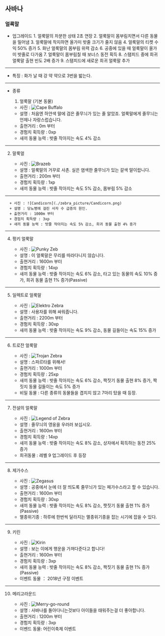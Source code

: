 ## 사바나
### 얼룩말
+ 업그레이드
      1. 얼룩말의 차분한 상태 2초 연장
      2. 얼룩말이 몸부림치면서 다른 동물을 밀어냄
      3.  얼룩말에 착지하면 올가미 밧줄 크기가 줄지 않음
      4. 얼룩말의 티켓 수익 50% 증가
      5. 화난 얼룩말의 몸부림 위력 감소
      6. 공중에 있을 때 얼룩말이 올가미 밧줄로 다가옴
      7. 얼룩말이 몸부림칠 때 보너스 동전 획득
      8. 스탬피드 중에 희귀 얼룩말 출현 빈도 2배 증가
      9. 스탬피드에 새로운 희귀 얼룩말 추가
***
+ 특징 : 화가 날 때 강 약 약으로 3번을 밟는다.
***
+ 종류
  1. 얼룩말 (기본 동물)

    + 사진 : ![Cape Buffalo](./zebra_picture/Regular_Zebra.png)
    + 설명 : 처음엔 하얀색 말에 검은 줄무늬가 있는 줄 알았죠. 얼룩말에게 줄무늬는 언제나 자랑스럽습니다.
    + 출현거리 : 0m 부터
    + 경험치 획득량 : 0xp
    + 새끼 동물 능력 : 밧줄 작아지는 속도 4% 감소
***
  2. 말룩얼

      + 사진 : ![Brazeb](./zebra_picture/Brazeb.png)
      + 설명 : 얼룩말의 거꾸로 사촌. 실은 염색한 줄무늬가 있는 갈색 말이랍니다.
      + 출현거리 : 200m 부터
      + 경험치 획득량 : 1xp
      + 새끼 동물 능력 : 밧줄 작아지는 속도 5% 감소, 몸부림 5% 감소
***

      + 사진 : ![Candicorn](./zebra_picture/Candicorn.png)
      + 설명 : 당뇨병에 걸린 사자 수 급증의 원인.
      + 출현거리 : 1000m 부터
      + 경험치 획득량 : 3xp
      + 새끼 동물 능력 : 밧줄 작아지는 속도 5% 감소, 희귀 동물 출현 4% 증가
***
  4. 펑키 얼룩말

      + 사진 : ![Punky Zeb](./zebra_picture/Punky_Zeb.png)
      + 설명 : 이 얼룩말은 무리를 따라다니지 않습니다.
      + 출현거리 : 1600m 부터
      + 경험치 획득량 : 14xp
      + 새끼 동물 능력 : 밧줄 작아지는 속도 6% 감소, 타고 있는 동물의 속도 10% 증가, 희귀 동물 출현 1% 증가(Passive)
***
  5. 일렉트로 얼룩말

      + 사진 : ![Elektro Zebra](./zebra_picture/Elektro_Zebra.png)
      + 설명 : 사용자를 위해 싸워줍니다.
      + 출현거리 : 2200m 부터
      + 경험치 획득량 : 30xp
      + 새끼 동물 능력 : 밧줄 작아지는 속도 9% 감소, 동물 길들이는 속도 15% 증가
***
  6. 트로잔 얼룩말

      + 사진 : ![Trojan Zebra](./zebra_picture/Trojan_Zebra.png)
      + 설명 : 스파르타를 위해서!
      + 출현거리 : 1000m 부터
      + 경험치 획득량 : 25xp
      + 새끼 동물 능력 : 밧줄 작아지는 속도 6% 감소, 짝짓기 동물 출현 8% 증가, 짝짓지 동물 길들이는 속도 5% 증가
      + 비밀 동물 : 다른 종류의 동물들을 겹치지 않고 7마리 탔을 때 등장.
***
  7. 전설의 얼룩말

      + 사진 : ![Legend of Zebra](./zebra_picture/Legend_of_Zebra.png)
      + 설명 : 줄무늬의 영웅을 우러러 보십시오.
      + 출현거리 : 1600m 부터
      + 경험치 획득량 : 14xp
      + 새끼 동물 능력 : 밧줄 작아지는 속도 8% 감소, 상자에서 획득하는 동전 25% 증가
      + 희귀동물 : 레벨 9 업그레이드 후 등장
***
  8. 제가수스

      + 사진 : ![Zegasus](./zebra_picture/Zegasus.png)
      + 설명 : 공중에서 눈에 더 잘 띄도록 줄무늬가 있는 페가수스라고 할 수 있습니다.
      + 출현거리 : 1600m 부터
      + 경험치 획득량 : 30xp
      + 새끼 동물 능력 : 밧줄 작아지는 속도 8% 감소, 짯짓기 동물 출현 1% 증가(Passive)
      + 멸종위기종 : 하루에 한번씩 달라지는 멸종위기종을 잡는 시기에 잡을 수 있다.
***
  9. 키린

      + 사진 : ![Kirin](./zebra_picture/Kirin.png)
      + 설명 : 보는 이에게 행운을 가져다준다고 합니다!
      + 출현거리 : 1600m 부터
      + 경험치 획득량 : 3xp
      + 새끼 동물 능력 : 밧줄 작아지는 속도 8% 감소, 짝짓기 동물 출현 1% 증가(Passive)
      + 이벤트 동물 ： 2018년 구정 이벤트
***
  10. 메리고라운드

      + 사진 : ![Merry-go-round](./zebra_picture/Merry-go-round.png)
      + 설명 : 사바나를 돌아다니는것보다 아이들을 태워주는걸 더 좋아합니다.
      + 출현거리 : 1200m 부터
      + 경험치 획득량 : 3xp
      + 이벤드 동물: 어린이축제 이벤트
